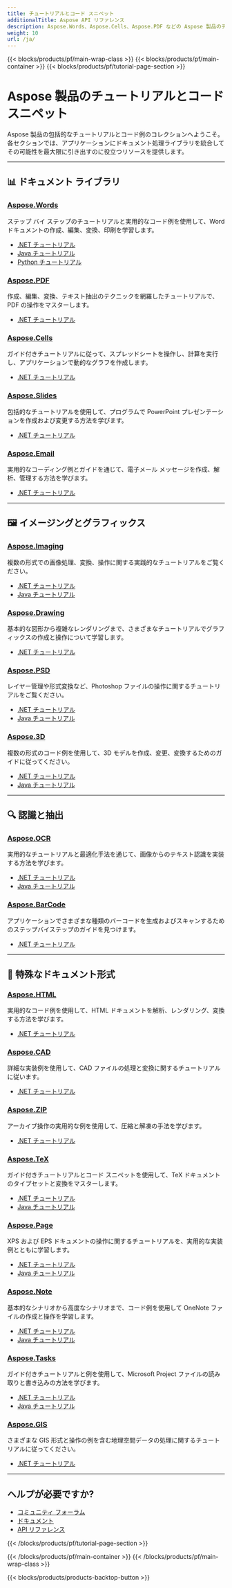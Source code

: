 ```yaml
---
title: チュートリアルとコード スニペット
additionalTitle: Aspose API リファレンス
description: Aspose.Words、Aspose.Cells、Aspose.PDF などの Aspose 製品のチュートリアルとコード スニペット。Aspose 製品の使用に関する基本および高度なチュートリアルが含まれています。
weight: 10
url: /ja/
---
```


{{< blocks/products/pf/main-wrap-class >}}
{{< blocks/products/pf/main-container >}}
{{< blocks/products/pf/tutorial-page-section >}}

# Aspose 製品のチュートリアルとコード スニペット

Aspose 製品の包括的なチュートリアルとコード例のコレクションへようこそ。各セクションでは、アプリケーションにドキュメント処理ライブラリを統合してその可能性を最大限に引き出すのに役立つリソースを提供します。

---

## 📊 ドキュメント ライブラリ

### [Aspose.Words](../words/ja/)
ステップ バイ ステップのチュートリアルと実用的なコード例を使用して、Word ドキュメントの作成、編集、変換、印刷を学習します。
- [.NET チュートリアル](../words/ja/net/)
- [Java チュートリアル](../words/ja/java/)
- [Python チュートリアル](../words/ja/python-net/)

### [Aspose.PDF](../pdf/ja/)
作成、編集、変換、テキスト抽出のテクニックを網羅したチュートリアルで、PDF の操作をマスターします。
- [.NET チュートリアル](../pdf/ja/net/)

### [Aspose.Cells](../cells/ja/)
ガイド付きチュートリアルに従って、スプレッドシートを操作し、計算を実行し、アプリケーションで動的なグラフを作成します。
- [.NET チュートリアル](../cells/ja/net/)

### [Aspose.Slides](../slides/ja/)
包括的なチュートリアルを使用して、プログラムで PowerPoint プレゼンテーションを作成および変更する方法を学びます。
- [.NET チュートリアル](../slides/ja/net/)

### [Aspose.Email](../email/ja/)
実用的なコーディング例とガイドを通じて、電子メール メッセージを作成、解析、管理する方法を学びます。
- [.NET チュートリアル](../email/ja/net/)

---

## 🖼️ イメージングとグラフィックス

### [Aspose.Imaging](../imaging/ja/)
複数の形式での画像処理、変換、操作に関する実践的なチュートリアルをご覧ください。
- [.NET チュートリアル](../imaging/ja/net/)
- [Java チュートリアル](../imaging/ja/java/)

### [Aspose.Drawing](../drawing/ja/)
基本的な図形から複雑なレンダリングまで、さまざまなチュートリアルでグラフィックスの作成と操作について学習します。
- [.NET チュートリアル](../drawing/ja/net/)

### [Aspose.PSD](../psd/ja/)
レイヤー管理や形式変換など、Photoshop ファイルの操作に関するチュートリアルをご覧ください。
- [.NET チュートリアル](../psd/ja/net/)
- [Java チュートリアル](../psd/ja/java/)

### [Aspose.3D](../3d/ja/)
複数の形式のコード例を使用して、3D モデルを作成、変更、変換するためのガイドに従ってください。
- [.NET チュートリアル](../3d/ja/net/)
- [Java チュートリアル](../3d/ja/java/)

---

## 🔍 認識と抽出

### [Aspose.OCR](../ocr/ja/)
実用的なチュートリアルと最適化手法を通じて、画像からのテキスト認識を実装する方法を学びます。
- [.NET チュートリアル](../ocr/ja/net/)
- [Java チュートリアル](../ocr/ja/java/)

### [Aspose.BarCode](../barcode/ja/)
アプリケーションでさまざまな種類のバーコードを生成およびスキャンするためのステップバイステップのガイドを見つけます。
- [.NET チュートリアル](../barcode/ja/net/)

---

## 📝 特殊なドキュメント形式

### [Aspose.HTML](../html/ja/)
実用的なコード例を使用して、HTML ドキュメントを解析、レンダリング、変換する方法を学びます。
- [.NET チュートリアル](../html/ja/net/)

### [Aspose.CAD](../cad/ja/)
詳細な実装例を使用して、CAD ファイルの処理と変換に関するチュートリアルに従います。
- [.NET チュートリアル](../cad/ja/net/)

### [Aspose.ZIP](../zip/ja/)
アーカイブ操作の実用的な例を使用して、圧縮と解凍の手法を学びます。
- [.NET チュートリアル](../zip/ja/net/)

### [Aspose.TeX](../tex/ja/)
ガイド付きチュートリアルとコード スニペットを使用して、TeX ドキュメントのタイプセットと変換をマスターします。
- [.NET チュートリアル](../tex/ja/net/)
- [Java チュートリアル](../tex/ja/java/)

### [Aspose.Page](../page/ja/)
XPS および EPS ドキュメントの操作に関するチュートリアルを、実用的な実装例とともに学習します。
- [.NET チュートリアル](../page/ja/net/)
- [Java チュートリアル](../page/ja/java/)

### [Aspose.Note](../note/ja/)
基本的なシナリオから高度なシナリオまで、コード例を使用して OneNote ファイルの作成と操作を学習します。
- [.NET チュートリアル](../note/ja/net/)
- [Java チュートリアル](../note/ja/java/)

### [Aspose.Tasks](../tasks/ja/)
ガイド付きチュートリアルと例を使用して、Microsoft Project ファイルの読み取りと書き込みの方法を学びます。
- [.NET チュートリアル](../tasks/ja/net/)
- [Java チュートリアル](../tasks/ja/java/)

### [Aspose.GIS](../gis/ja/)
さまざまな GIS 形式と操作の例を含む地理空間データの処理に関するチュートリアルに従ってください。
- [.NET チュートリアル](../gis/ja/net/)

---

## ヘルプが必要ですか?

- [コミュニティ フォーラム](https://forum.aspose.com/)
- [ドキュメント](https://docs.aspose.com/)
- [API リファレンス](https://reference.aspose.com/)

{{< /blocks/products/pf/tutorial-page-section >}}

{{< /blocks/products/pf/main-container >}}
{{< /blocks/products/pf/main-wrap-class >}}

{{< blocks/products/products-backtop-button >}}
